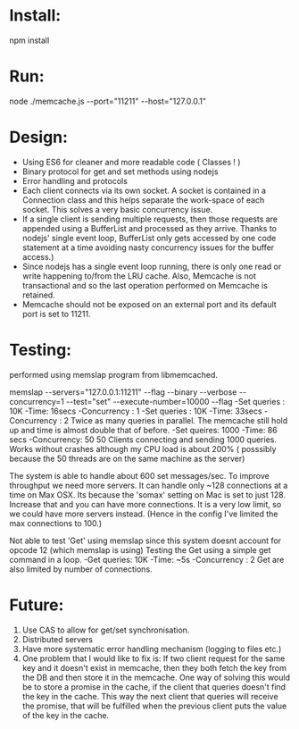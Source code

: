 # Install:

npm install

# Run:

node ./memcache.js --port="11211" --host="127.0.0.1"

# Design:
 * Using ES6 for cleaner and more readable code ( Classes ! )
 * Binary protocol for get and set methods using nodejs
 * Error handling and protocols
 * Each client connects via its own socket. A socket is contained in a Connection
  class and this helps separate the work-space of each socket. This solves a very basic
  concurrency issue.
 * If a single client is sending multiple requests, then those requests are appended
 using a BufferList and processed as they arrive. Thanks to nodejs' single event loop,
 BufferList only gets accessed by one code statement at a time avoiding nasty concurrency issues for the buffer access.)
 * Since nodejs has a single event loop running, there is only one read or write
 happening to/from the LRU cache. Also, Memcache is not transactional and so 
 the last operation performed on Memcache is retained. 
 * Memcache should not be exposed on an external port and its default port is set to 11211.
 
# Testing:
 performed using memslap program from libmemcached.
 
 memslap --servers="127.0.0.1:11211" --flag --binary --verbose --concurrency=1 --test="set" --execute-number=10000 --flag
 -Set queries : 10K -Time: 16secs -Concurrency : 1
 -Set queries : 10K -Time: 33secs -Concurrency : 2 Twice as many queries in parallel. The memcache still hold up and time is almost double that of before.
 -Set queires: 1000 -Time: 86 secs -Concurrency: 50  50 Clients connecting and sending 1000 queries. Works without crashes although my CPU load is about 200% ( posssibly because the 50 threads are on the same machine as the server)

 The system is able to handle about 600 set messages/sec. To improve throughput we need more servers.
 It can handle only ~128 connections at a time on Max OSX. Its because the 'somax' setting on Mac is set to just 128. Increase that
 and you can have more connections. It is a very low limit, so we could have more servers instead. (Hence in the config I've limited the max connections to 100.)
 
 
 Not able to test 'Get' using memslap since this system doesnt account for opcode 12 (which memslap is using)
 Testing the Get using a simple get command in a loop.
 -Get queries: 10K -Time: ~5s -Concurrency : 2
 Get are also limited by number of connections.
 
 
# Future:
1. Use CAS to allow for get/set synchronisation.
2. Distributed servers
3. Have more systematic error handling mechanism (logging to files etc.)
4. One problem that I would like to fix is:
If two client request for the same key and it doesn't exist in memcache, then they both fetch the key from the DB
and then store it in the memcache. One way of solving this would be to store a promise in the cache,
if the client that queries doesn't find the key in the cache. This way the next client that queries will receive the promise,
that will be fulfilled when the previous client puts the value of the key in the cache.




